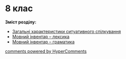 <div id="hypercomments_widget" class="js-hypercomments-widget invisible"></div>

# 8 клас

<p><b>Зміст розділу:</b></p>

<ul>
<li><a href="./spilkuvannya.md">Загальні характеристики ситуативного спілкування</a></li>
<li><a href="./leksyka.md">Мовний інвентар – лексика</a></li>
<li><a href="./gramatyka.md">Мовний інвентар – граматика</a></li>
</ul>


<div class="js-hypercomments-container">
    <a href="http://hypercomments.com" class="hc-link" title="comments widget">comments powered by HyperComments</a>
</div>